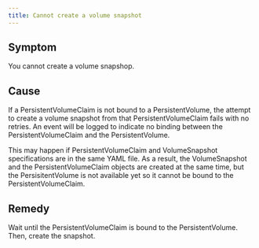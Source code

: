 ```yaml
---
title: Cannot create a volume snapshot
---
```


## Symptom

You cannot create a volume snapshop.

## Cause

If a PersistentVolumeClaim is not bound to a PersistentVolume, the attempt to create a volume snapshot from that PersistentVolumeClaim fails with no retries. An event will be logged to indicate no binding between the PersistentVolumeClaim and the PersistentVolume.

This may happen if PersistentVolumeClaim and VolumeSnapshot specifications are in the same YAML file. As a result, the VolumeSnapshot and the PersistentVolumeClaim objects are created at the same time, but the PersisitentVolume is not available yet so it cannot be bound to the PersistentVolumeClaim.

## Remedy

Wait until the PersistentVolumeClaim is bound to the PersistentVolume.
Then, create the snapshot.
